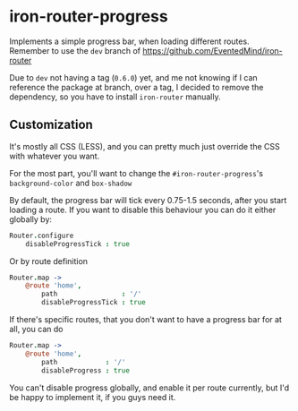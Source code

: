 # iron-router-progress

Implements a simple progress bar, when loading different routes.
Remember to use the `dev` branch of https://github.com/EventedMind/iron-router

Due to `dev` not having a tag (`0.6.0`) yet, and me not knowing if I can reference the package at branch, over a tag, I decided to remove the dependency, so you have to install `iron-router` manually.

## Customization

It's mostly all CSS (LESS), and you can pretty much just override the CSS with whatever you want.

For the most part, you'll want to change the `#iron-router-progress`'s `background-color` and `box-shadow`

By default, the progress bar will tick every 0.75-1.5 seconds, after you start loading a route. If you want to disable this behaviour you can do it either globally by:
```coffee
Router.configure
	disableProgressTick : true
```
Or by route definition
```coffee
Router.map ->
	@route 'home',
		path                : '/'
		disableProgressTick : true
```

If there's specific routes, that you don't want to have a progress bar for at all, you can do
```coffee
Router.map ->
	@route 'home',
		path            : '/'
		disableProgress : true
```
You can't disable progress globally, and enable it per route currently, but I'd be happy to implement it, if you guys need it.
